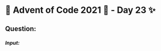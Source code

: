 # :christmas_tree: Advent of Code 2021 :christmas_tree: - Day 23 :sparkles:
## Question: 
>
>
>

### *Input:*

>
>
>